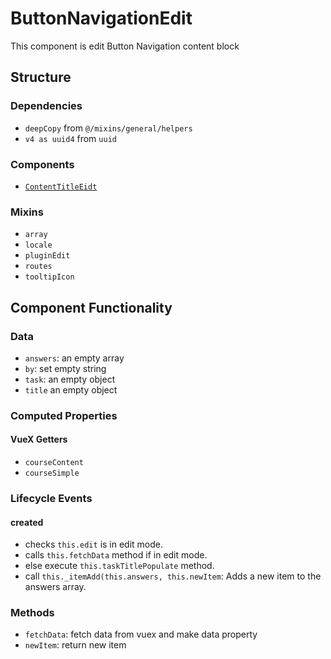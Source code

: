 ButtonNavigationEdit 
===============
This component is edit Button Navigation content block

## Structure

### Dependencies
* `deepCopy` from `@/mixins/general/helpers`
* `v4 as uuid4` from `uuid`

### Components
* [`ContentTitleEidt`](../../helpers/content-title-edit)

### Mixins
* `array`
* `locale`
* `pluginEdit`
* `routes`
* `tooltipIcon`

Component Functionality
---------
### Data
- `answers`: an empty array
- `by`: set empty string 
- `task`: an empty object 
- `title` an empty object
  
### Computed Properties
#### VueX Getters
- `courseContent`
- `courseSimple`

### Lifecycle Events
#### created
- checks `this.edit` is in edit mode.
- calls `this.fetchData` method if in edit mode.
- else execute `this.taskTitlePopulate` method.
- call `this._itemAdd(this.answers, this.newItem`: Adds a new item to the answers array.

### Methods
- `fetchData`: fetch data from vuex and make data property 
- `newItem`: return new item